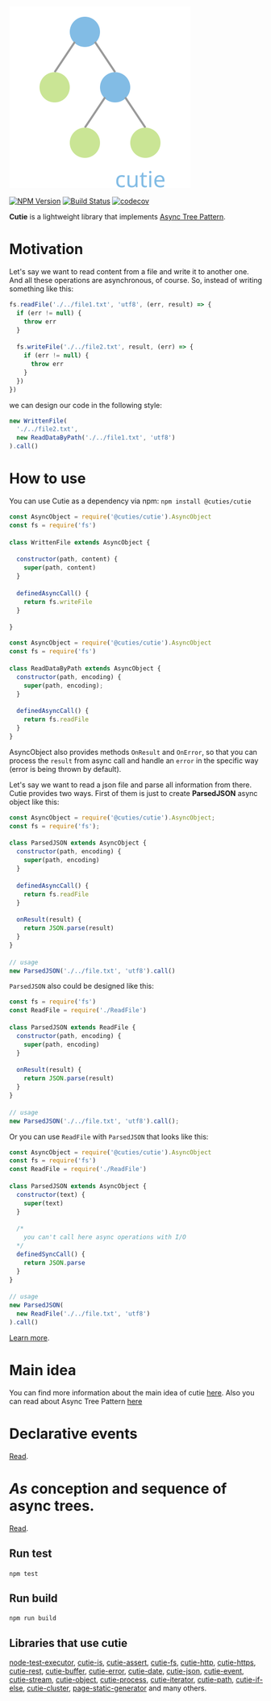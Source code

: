 <img src="https://github.com/Guseyn/logos/raw/master/cutie.svg?sanitize=true">

[![NPM Version](https://img.shields.io/npm/v/@cuties/cutie.svg)](https://npmjs.org/package/@cuties/cutie)
[![Build Status](https://travis-ci.org/Guseyn/cutie.svg?branch=master)](https://travis-ci.org/Guseyn/cutie)
[![codecov](https://codecov.io/gh/Guseyn/cutie/branch/master/graph/badge.svg)](https://codecov.io/gh/Guseyn/cutie)

<b>Cutie</b> is a lightweight library that implements [Async Tree Pattern](https://github.com/Guseyn/async-tree-patern/blob/master/Async_Tree_Patern.pdf).

# Motivation
Let's say we want to read content from a file and write it to another one. And all these operations are asynchronous, of course. So, instead of writing something like this:
```js
fs.readFile('./../file1.txt', 'utf8', (err, result) => {
  if (err != null) {
    throw err
  }
 
  fs.writeFile('./../file2.txt', result, (err) => {
    if (err != null) {
      throw err
    }
  })
})
```
we can design our code in the following style:
```js
new WrittenFile(
  './../file2.txt',
  new ReadDataByPath('./../file1.txt', 'utf8')
).call()
```
# How to use
You can use Cutie as a dependency via npm:
`npm install @cuties/cutie`
```js
const AsyncObject = require('@cuties/cutie').AsyncObject
const fs = require('fs')

class WrittenFile extends AsyncObject {

  constructor(path, content) {
    super(path, content)
  }
  
  definedAsyncCall() {
    return fs.writeFile
  }
  
}
```
```js
const AsyncObject = require('@cuties/cutie').AsyncObject
const fs = require('fs')

class ReadDataByPath extends AsyncObject {
  constructor(path, encoding) {
    super(path, encoding);
  }
  
  definedAsyncCall() {
    return fs.readFile
  }
}
```
AsyncObject also provides methods `OnResult` and `OnError`, so that you can process the `result` from async call and handle an `error` in the specific way (error is being thrown by default).

Let's say we want to read a json file and parse all information from there. Cutie provides two ways. First of them is just to create <b>ParsedJSON</b> async object like this:
```js
const AsyncObject = require('@cuties/cutie').AsyncObject;
const fs = require('fs');

class ParsedJSON extends AsyncObject {
  constructor(path, encoding) {
    super(path, encoding)
  }
  
  definedAsyncCall() {
    return fs.readFile
  }
  
  onResult(result) {
    return JSON.parse(result)
  }
}

// usage
new ParsedJSON('./../file.txt', 'utf8').call()
```
`ParsedJSON` also could be designed like this:
```js
const fs = require('fs')
const ReadFile = require('./ReadFile')

class ParsedJSON extends ReadFile {
  constructor(path, encoding) {
    super(path, encoding)
  }
  
  onResult(result) {
    return JSON.parse(result)
  }
}

// usage
new ParsedJSON('./../file.txt', 'utf8').call();
```
Or you can use `ReadFile` with `ParsedJSON` that looks like this:
```js
const AsyncObject = require('@cuties/cutie').AsyncObject
const fs = require('fs')
const ReadFile = require('./ReadFile')

class ParsedJSON extends AsyncObject {
  constructor(text) {
    super(text)
  }
  
  /*
    you can't call here async operations with I/O
  */
  definedSyncCall() {
    return JSON.parse
  }
}

// usage
new ParsedJSON(
  new ReadFile('./../file.txt', 'utf8')
).call()
```
[Learn more](http://guseyn.com/post-reconsidering-async-object-with-cutie#intro).

# Main idea

You can find more information about the main idea of cutie [here](http://guseyn.com/post-reconsidering-async-object-with-cutie#intro). Also you can read about Async Tree Pattern [here](https://github.com/Guseyn/async-tree-patern/blob/master/Async_Tree_Patern.pdf)

# Declarative events

[Read](http://guseyn.com/post-event-new-abstraction-in-cutie#intro).

# ***As*** conception and sequence of async trees.

[Read](http://guseyn.com/post-after-conception#intro).

## Run test

`npm test`

## Run build

`npm run build`

## Libraries that use cutie

[node-test-executor](https://github.com/Guseyn/node-test-executor), [cutie-is](https://github.com/Guseyn/cutie-is), [cutie-assert](https://github.com/Guseyn/cutie-assert), [cutie-fs](https://github.com/Guseyn/cutie-fs), [cutie-http](https://github.com/Guseyn/cutie-http), [cutie-https](https://github.com/Guseyn/cutie-http), [cutie-rest](https://github.com/Guseyn/cutie-rest), [cutie-buffer](https://github.com/Guseyn/cutie-buffer), [cutie-error](https://github.com/Guseyn/cutie-error), [cutie-date](https://github.com/Guseyn/cutie-date), [cutie-json](https://github.com/Guseyn/cutie-json), [cutie-event](https://github.com/Guseyn/cutie-event), [cutie-stream](https://github.com/Guseyn/cutie-stream), [cutie-object](https://github.com/Guseyn/cutie-object), [cutie-process](https://github.com/Guseyn/cutie-process), [cutie-iterator](https://github.com/Guseyn/cutie-iterator), [cutie-path](https://github.com/Guseyn/cutie-path), [cutie-if-else](https://github.com/Guseyn/cutie-if-else), [cutie-cluster](https://github.com/Guseyn/cutie-cluster), [page-static-generator](https://github.com/Guseyn/page-static-generator) and many others.

